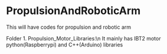 # PropulsionAndRoboticArm
This will have codes for propulsion and robotic arm

Folder 1. Propulsion_Motor_Libraries:\n
  It mainly has IBT2 motor python(Raspberrypi) and C++(Arduino) libraries
